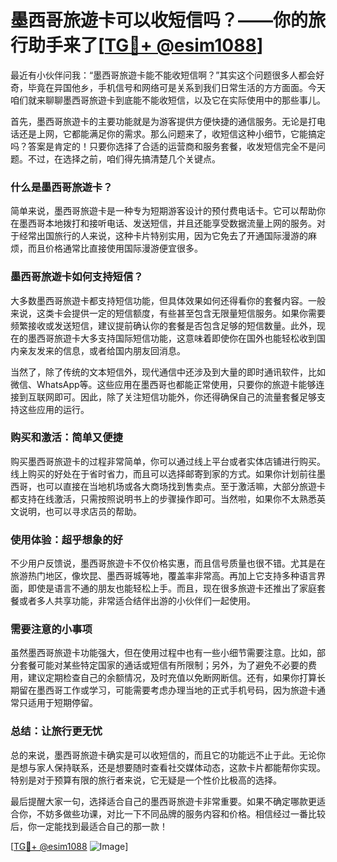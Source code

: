 # 墨西哥旅遊卡可以收短信吗？——你的旅行助手来了[[TG💪+ @esim1088](https://t.me/s/esim1088)]

最近有小伙伴问我：“墨西哥旅遊卡能不能收短信啊？”其实这个问题很多人都会好奇，毕竟在异国他乡，手机信号和网络可是关系到我们日常生活的方方面面。今天咱们就来聊聊墨西哥旅遊卡到底能不能收短信，以及它在实际使用中的那些事儿。

首先，墨西哥旅遊卡的主要功能就是为游客提供方便快捷的通信服务。无论是打电话还是上网，它都能满足你的需求。那么问题来了，收短信这种小细节，它能搞定吗？答案是肯定的！只要你选择了合适的运营商和服务套餐，收发短信完全不是问题。不过，在选择之前，咱们得先搞清楚几个关键点。

### **什么是墨西哥旅遊卡？**

简单来说，墨西哥旅遊卡是一种专为短期游客设计的预付费电话卡。它可以帮助你在墨西哥本地拨打和接听电话、发送短信，并且还能享受数据流量上网的服务。对于经常出国旅行的人来说，这种卡片特别实用，因为它免去了开通国际漫游的麻烦，而且价格通常比直接使用国际漫游便宜很多。

### **墨西哥旅遊卡如何支持短信？**

大多数墨西哥旅遊卡都支持短信功能，但具体效果如何还得看你的套餐内容。一般来说，这类卡会提供一定的短信额度，有些甚至包含无限量短信服务。如果你需要频繁接收或发送短信，建议提前确认你的套餐是否包含足够的短信数量。此外，现在的墨西哥旅遊卡大多支持国际短信功能，这意味着即使你在国外也能轻松收到国内亲友发来的信息，或者给国内朋友回消息。

当然了，除了传统的文本短信外，现代通信中还涉及到大量的即时通讯软件，比如微信、WhatsApp等。这些应用在墨西哥也都能正常使用，只要你的旅遊卡能够连接到互联网即可。因此，除了关注短信功能外，你还得确保自己的流量套餐足够支持这些应用的运行。

### **购买和激活：简单又便捷**

购买墨西哥旅遊卡的过程非常简单，你可以通过线上平台或者实体店铺进行购买。线上购买的好处在于省时省力，而且可以选择邮寄到家的方式。如果你计划前往墨西哥，也可以直接在当地机场或各大商场找到售卖点。至于激活嘛，大部分旅遊卡都支持在线激活，只需按照说明书上的步骤操作即可。当然啦，如果你不太熟悉英文说明，也可以寻求店员的帮助。

### **使用体验：超乎想象的好**

不少用户反馈说，墨西哥旅遊卡不仅价格实惠，而且信号质量也很不错。尤其是在旅游热门地区，像坎昆、墨西哥城等地，覆盖率非常高。再加上它支持多种语言界面，即使是语言不通的朋友也能轻松上手。而且，现在很多旅遊卡还推出了家庭套餐或者多人共享功能，非常适合结伴出游的小伙伴们一起使用。

### **需要注意的小事项**

虽然墨西哥旅遊卡功能强大，但在使用过程中也有一些小细节需要注意。比如，部分套餐可能对某些特定国家的通话或短信有所限制；另外，为了避免不必要的费用，建议定期检查自己的余额情况，及时充值以免断网断信。还有，如果你打算长期留在墨西哥工作或学习，可能需要考虑办理当地的正式手机号码，因为旅遊卡通常只适用于短期停留。

### **总结：让旅行更无忧**

总的来说，墨西哥旅遊卡确实是可以收短信的，而且它的功能远不止于此。无论你是想与家人保持联系，还是想要随时查看社交媒体动态，这款卡片都能帮你实现。特别是对于预算有限的旅行者来说，它无疑是一个性价比极高的选择。

最后提醒大家一句，选择适合自己的墨西哥旅遊卡非常重要。如果不确定哪款更适合你，不妨多做些功课，对比一下不同品牌的服务内容和价格。相信经过一番比较后，你一定能找到最适合自己的那一款！

[[TG💪+ @esim1088](https://t.me/s/esim1088) ![Image](https://i.postimg.cc/4NQfJmqS/Snipaste-2025-05-13-00-14-12.png)]
